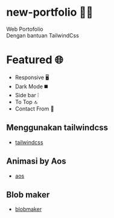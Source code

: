 # new-portfolio 🎉🎉
Web Portofolio  
Dengan bantuan TailwindCss
# Featured 🌐
- Responsive 🖥️
- Dark Mode ◼️
- Side bar ❕
- To Top 🔝
- Contact From 📝
## Menggunakan tailwindcss
- [tailwindcss](https://tailwindcss.com)
## Animasi by Aos
- [aos](https://aos.com)
## Blob maker
- [blobmaker](https://blobmaker.com)
